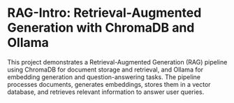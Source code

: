 # RAG-Intro: Retrieval-Augmented Generation with ChromaDB and Ollama

This project demonstrates a Retrieval-Augmented Generation (RAG) pipeline using ChromaDB for document storage and retrieval, and Ollama for embedding generation and question-answering tasks. The pipeline processes documents, generates embeddings, stores them in a vector database, and retrieves relevant information to answer user queries.
